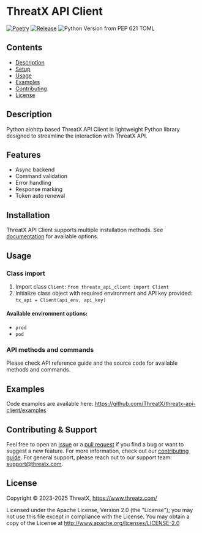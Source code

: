 # ThreatX API Client
[![Poetry](https://img.shields.io/endpoint?url=https://python-poetry.org/badge/v0.json)](https://python-poetry.org/)
[![Release](https://img.shields.io/github/release/ThreatX/threatx-api-client?label=release)](https://github.com/ThreatX/threatx-api-client/releases)
![Python Version from PEP 621 TOML](https://img.shields.io/python/required-version-toml?tomlFilePath=https%3A%2F%2Fraw.githubusercontent.com%2FThreatX%2Fthreatx-api-client%2Frefs%2Fheads%2Fmain%2Fpyproject.toml)

## Contents
- [Description](#description)
- [Setup](#setup)
- [Usage](#usage)
- [Examples](#examples)
- [Contributing](#contributing)
- [License](#license)

## Description
Python aiohttp based ThreatX API Client is lightweight Python library designed to streamline the
interaction with ThreatX API.

## Features
- Async backend
- Command validation
- Error handling
- Response marking
- Token auto renewal

## Installation
ThreatX API Client supports multiple installation methods.
See [documentation](https://github.com/ThreatX/threatx-api-client/docs/installation.md) for available options.

## Usage
### Class import
1. Import class `Client`: `from threatx_api_client import Client`
2. Initialize class object with required environment and API key provided: `tx_api = Client(api_env, api_key)`

#### Available environment options:
- `prod`
- `pod`

### API methods and commands
Please check API reference guide and the source code for available methods and commands.

## Examples
Code examples are available here: https://github.com/ThreatX/threatx-api-client/examples

## Contributing & Support
Feel free to open an [issue](https://github.com/ThreatX/threatx-api-client/issues) or a [pull request](https://github.com/ThreatX/threatx-api-client/pulls) if you find a bug or want to suggest a new feature.
For more information, check out our [contributing guide](https://github.com/ThreatX/threatx-api-client/docs/contributing.md).
For general support, please reach out to our support team: [support@threatx.com](mailto:support@threatx.com).

## License
Copyright © 2023-2025 ThreatX, https://www.threatx.com/

Licensed under the Apache License, Version 2.0 (the "License");
you may not use this file except in compliance with the License.
You may obtain a copy of the License at http://www.apache.org/licenses/LICENSE-2.0

